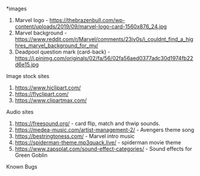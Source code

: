 *images 

1) Marvel logo - https://thebrazenbull.com/wp-content/uploads/2019/09/marvel-logo-card-1560x876_24.jpg
2) Marvel background - https://www.reddit.com/r/Marvel/comments/23iv0s/i_couldnt_find_a_highres_marvel_background_for_my/
3) Deadpool question mark (card-back) - https://i.pinimg.com/originals/02/fa/56/02fa56aed0377adc30d1974fb22d6e15.jpg


Image stock sites

1) https://www.hiclipart.com/
2) https://flyclipart.com/
3) https://www.clipartmax.com/


Audio sites

1) https://freesound.org/ - card flip, match and thwip sounds.
2) https://medea-music.com/artist-management-2/ - Avengers theme song
3) https://bestringtoness.com/ - Marvel intro music
4) https://spiderman-theme.mp3quack.live/ - spiderman movie theme
5) https://www.zapsplat.com/sound-effect-categories/ - Sound effects for Green Goblin

Known Bugs
